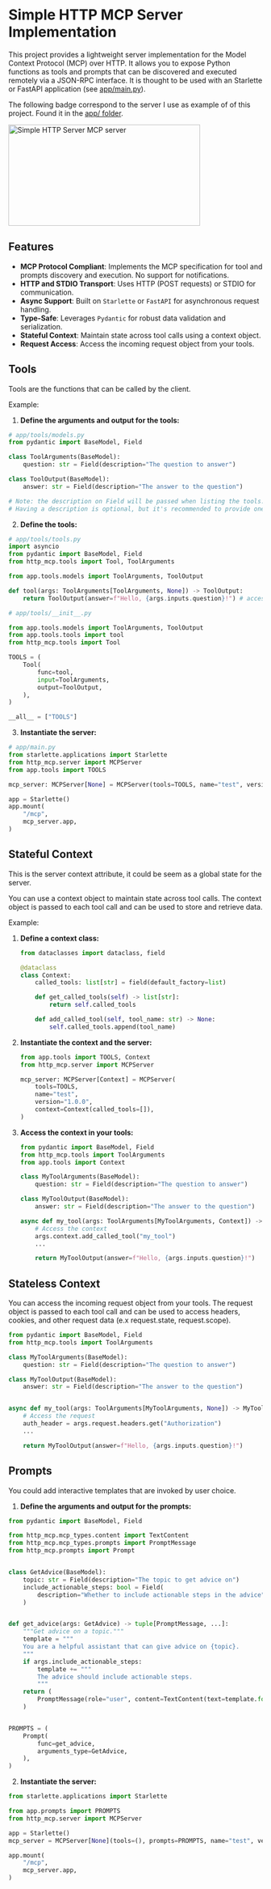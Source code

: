 # Simple HTTP MCP Server Implementation

This project provides a lightweight server implementation for the Model Context
Protocol (MCP) over HTTP. It allows you to expose Python functions as tools and
prompts that can be discovered and executed remotely via a JSON-RPC interface.
It is thought to be used with an Starlette or FastAPI application (see
[app/main.py](app/main.py)).

The following badge correspond to the server I use as example of of this
project. Found it in the [app/ folder](app/main.py).

<a href="https://glama.ai/mcp/servers/@yeison-liscano/http_mcp">
  <img width="380" height="200" src="https://glama.ai/mcp/servers/@yeison-liscano/http_mcp/badge" alt="Simple HTTP Server MCP server" />
</a>

## Features

- **MCP Protocol Compliant**: Implements the MCP specification for tool and
  prompts discovery and execution. No support for notifications.
- **HTTP and STDIO Transport**: Uses HTTP (POST requests) or STDIO for
  communication.
- **Async Support**: Built on `Starlette` or `FastAPI` for asynchronous request
  handling.
- **Type-Safe**: Leverages `Pydantic` for robust data validation and
  serialization.
- **Stateful Context**: Maintain state across tool calls using a context object.
- **Request Access**: Access the incoming request object from your tools.

## Tools

Tools are the functions that can be called by the client.

Example:

1. **Define the arguments and output for the tools:**

```python
# app/tools/models.py
from pydantic import BaseModel, Field

class ToolArguments(BaseModel):
    question: str = Field(description="The question to answer")

class ToolOutput(BaseModel):
    answer: str = Field(description="The answer to the question")

# Note: the description on Field will be passed when listing the tools.
# Having a description is optional, but it's recommended to provide one.
```

2. **Define the tools:**

```python
# app/tools/tools.py
import asyncio
from pydantic import BaseModel, Field
from http_mcp.tools import Tool, ToolArguments

from app.tools.models import ToolArguments, ToolOutput

def tool(args: ToolArguments[ToolArguments, None]) -> ToolOutput:
    return ToolOutput(answer=f"Hello, {args.inputs.question}!") # access the inputs using args.inputs

```

```python
# app/tools/__init__.py

from app.tools.models import ToolArguments, ToolOutput
from app.tools.tools import tool
from http_mcp.tools import Tool

TOOLS = (
    Tool(
        func=tool,
        input=ToolArguments,
        output=ToolOutput,
    ),
)

__all__ = ["TOOLS"]

```

3. **Instantiate the server:**

```python
# app/main.py
from starlette.applications import Starlette
from http_mcp.server import MCPServer
from app.tools import TOOLS

mcp_server: MCPServer[None] = MCPServer(tools=TOOLS, name="test", version="1.0.0")

app = Starlette()
app.mount(
    "/mcp",
    mcp_server.app,
)

```

## Stateful Context

This is the server context attribute, it could be seem as a global state for the
server.

You can use a context object to maintain state across tool calls. The context
object is passed to each tool call and can be used to store and retrieve data.

Example:

1. **Define a context class:**

   ```python
   from dataclasses import dataclass, field

   @dataclass
   class Context:
       called_tools: list[str] = field(default_factory=list)

       def get_called_tools(self) -> list[str]:
           return self.called_tools

       def add_called_tool(self, tool_name: str) -> None:
           self.called_tools.append(tool_name)
   ```

1. **Instantiate the context and the server:**

   ```python
   from app.tools import TOOLS, Context
   from http_mcp.server import MCPServer

   mcp_server: MCPServer[Context] = MCPServer(
       tools=TOOLS,
       name="test",
       version="1.0.0",
       context=Context(called_tools=[]),
   )
   ```

1. **Access the context in your tools:**

   ```python
   from pydantic import BaseModel, Field
   from http_mcp.tools import ToolArguments
   from app.tools import Context

   class MyToolArguments(BaseModel):
       question: str = Field(description="The question to answer")

   class MyToolOutput(BaseModel):
       answer: str = Field(description="The answer to the question")

   async def my_tool(args: ToolArguments[MyToolArguments, Context]) -> MyToolOutput:
       # Access the context
       args.context.add_called_tool("my_tool")
       ...

       return MyToolOutput(answer=f"Hello, {args.inputs.question}!")
   ```

## Stateless Context

You can access the incoming request object from your tools. The request object
is passed to each tool call and can be used to access headers, cookies, and
other request data (e.x request.state, request.scope).

```python
from pydantic import BaseModel, Field
from http_mcp.tools import ToolArguments

class MyToolArguments(BaseModel):
    question: str = Field(description="The question to answer")

class MyToolOutput(BaseModel):
    answer: str = Field(description="The answer to the question")


async def my_tool(args: ToolArguments[MyToolArguments, None]) -> MyToolOutput:
    # Access the request
    auth_header = args.request.headers.get("Authorization")
    ...

    return MyToolOutput(answer=f"Hello, {args.inputs.question}!")
```

## Prompts

You could add interactive templates that are invoked by user choice.

1. **Define the arguments and output for the prompts:**

```python
from pydantic import BaseModel, Field

from http_mcp.mcp_types.content import TextContent
from http_mcp.mcp_types.prompts import PromptMessage
from http_mcp.prompts import Prompt


class GetAdvice(BaseModel):
    topic: str = Field(description="The topic to get advice on")
    include_actionable_steps: bool = Field(
        description="Whether to include actionable steps in the advice", default=False
    )


def get_advice(args: GetAdvice) -> tuple[PromptMessage, ...]:
    """Get advice on a topic."""
    template = """
    You are a helpful assistant that can give advice on {topic}.
    """
    if args.include_actionable_steps:
        template += """
        The advice should include actionable steps.
        """
    return (
        PromptMessage(role="user", content=TextContent(text=template.format(topic=args.topic))),
    )


PROMPTS = (
    Prompt(
        func=get_advice,
        arguments_type=GetAdvice,
    ),
)
```

2. **Instantiate the server:**

```python
from starlette.applications import Starlette

from app.prompts import PROMPTS
from http_mcp.server import MCPServer

app = Starlette()
mcp_server = MCPServer[None](tools=(), prompts=PROMPTS, name="test", version="1.0.0")

app.mount(
    "/mcp",
    mcp_server.app,
)

```
